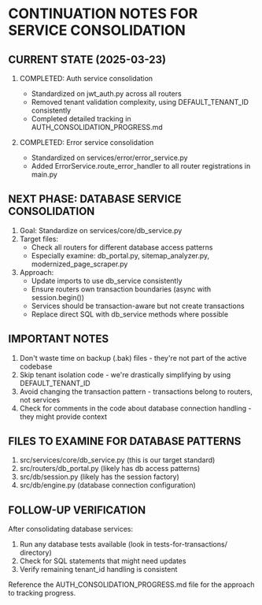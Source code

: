 # CONTINUATION NOTES FOR SERVICE CONSOLIDATION

## CURRENT STATE (2025-03-23)
1. COMPLETED: Auth service consolidation
   - Standardized on jwt_auth.py across all routers
   - Removed tenant validation complexity, using DEFAULT_TENANT_ID consistently
   - Completed detailed tracking in AUTH_CONSOLIDATION_PROGRESS.md

2. COMPLETED: Error service consolidation
   - Standardized on services/error/error_service.py
   - Added ErrorService.route_error_handler to all router registrations in main.py

## NEXT PHASE: DATABASE SERVICE CONSOLIDATION
1. Goal: Standardize on services/core/db_service.py
2. Target files:
   - Check all routers for different database access patterns
   - Especially examine: db_portal.py, sitemap_analyzer.py, modernized_page_scraper.py
3. Approach:
   - Update imports to use db_service consistently
   - Ensure routers own transaction boundaries (async with session.begin())
   - Services should be transaction-aware but not create transactions
   - Replace direct SQL with db_service methods where possible

## IMPORTANT NOTES
1. Don't waste time on backup (.bak) files - they're not part of the active codebase
2. Skip tenant isolation code - we're drastically simplifying by using DEFAULT_TENANT_ID
3. Avoid changing the transaction pattern - transactions belong to routers, not services
4. Check for comments in the code about database connection handling - they might provide context

## FILES TO EXAMINE FOR DATABASE PATTERNS
1. src/services/core/db_service.py (this is our target standard)
2. src/routers/db_portal.py (likely has db access patterns)
3. src/db/session.py (likely has the session factory)
4. src/db/engine.py (database connection configuration)

## FOLLOW-UP VERIFICATION
After consolidating database services:
1. Run any database tests available (look in tests-for-transactions/ directory)
2. Check for SQL statements that might need updates
3. Verify remaining tenant_id handling is consistent

Reference the AUTH_CONSOLIDATION_PROGRESS.md file for the approach to tracking progress.